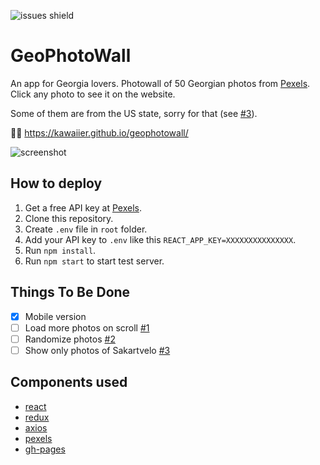 ![issues shield](https://img.shields.io/github/issues/kawaiier/GeoPhotoWall)
# GeoPhotoWall
An app for Georgia lovers. Photowall of 50 Georgian photos from [Pexels](https://www.pexels.com/). Click any photo to see it on the website.

Some of them are from the US state, sorry for that (see [#3](https://github.com/kawaiier/GeoPhotoWall/issues/3)). 

💁‍♂️ https://kawaiier.github.io/geophotowall/

![screenshot](https://kawaiier.github.io/assets/images/gpw-screen.png)
## How to deploy
1. Get a free API key at [Pexels](https://www.pexels.com/api/).
2. Clone this repository.
3. Create `.env` file in `root` folder.
4. Add your API key to `.env` like this `REACT_APP_KEY=XXXXXXXXXXXXXXX`.
5. Run `npm install`.
6. Run `npm start` to start test server.

## Things To Be Done
- [X] Mobile version
- [ ] Load more photos on scroll [#1](https://github.com/kawaiier/GeoPhotoWall/issues/1)
- [ ] Randomize photos [#2](https://github.com/kawaiier/GeoPhotoWall/issues/2)
- [ ] Show only photos of Sakartvelo [#3](https://github.com/kawaiier/GeoPhotoWall/issues/3)

## Components used
- [react](https://reactjs.org/)
- [redux](https://redux.js.org/)
- [axios](https://github.com/axios/axios)
- [pexels](https://github.com/pexels/pexels-javascript)
- [gh-pages](https://github.com/tschaub/gh-pages)
